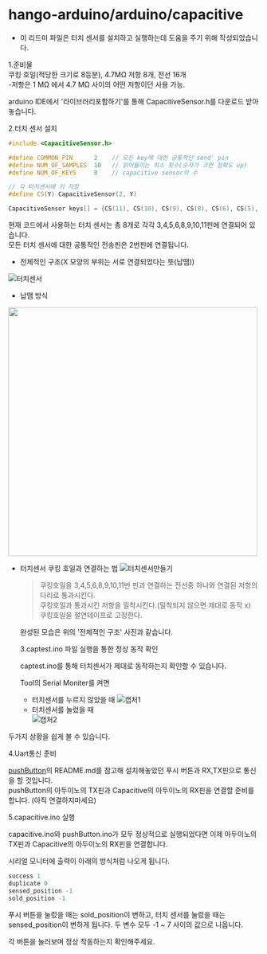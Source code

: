# hango-arduino/arduino/capacitive
   * 이 리드미 파일은 터치 센서를 설치하고 실행하는데 도움을 주기 위해 작성되었습니다.

   1.준비물  
   쿠킹 호일(적당한 크기로 8등분), 4.7MΩ 저항 8개, 전선 16개  
     -저항은 1 MΩ 에서 4.7 MΩ 사이의 어떤 저항이던 사용 가능.  
   
   arduino IDE에서 '라이브러리포함하기'를 통해 CapacitiveSensor.h를 다운로드 받아 놓습니다.
  
   2.터치 센서 설치
   ```c++
   #include <CapacitiveSensor.h>

   #define COMMON_PIN      2    // 모든 key에 대한 공통적인'send' pin
   #define NUM_OF_SAMPLES  10   // 읽어들이는 최소 횟수(숫자가 크면 정확도 up)
   #define NUM_OF_KEYS     8    // capacitive sensor의 수

   // 각 터치센서에 키 지정
   #define CS(Y) CapacitiveSensor(2, Y)

   CapacitiveSensor keys[] = {CS(11), CS(10), CS(9), CS(8), CS(6), CS(5), CS(4), CS(3)};;
   ```
   현재 코드에서 사용하는 터치 센서는 총 8개로 각각 3,4,5,6,8,9,10,11핀에 연결되어 있습니다.  
   모든 터치 센서에 대한 공통적인 전송핀은 2번핀에 연결됩니다.

- 전체적인 구조(X 모양의 부위는 서로 연결되었다는 뜻(납땜))

![터치센서](https://user-images.githubusercontent.com/67812466/96615979-f4259000-133c-11eb-9b72-0a9786593e91.PNG)


- 납땜 방식
<img src="https://user-images.githubusercontent.com/67812466/96612452-ba528a80-1338-11eb-9885-7bc12c7d2b5c.png" width="500">

- 터치센서 쿠킹 호일과 연결하는 법
![터치센서만들기](https://user-images.githubusercontent.com/67812466/96615124-dd326e00-133b-11eb-84cb-f929c6f1a710.PNG)
   
   > 쿠킹호일을 3,4,5,6,8,9,10,11번 핀과 연결하는 전선중 하나와 연결된 저항의 다리로 통과시킨다.  
   > 쿠킹호일과 통과시킨 저항을 밀착시킨다.(밀착되지 않으면 제대로 동작 x)  
   > 쿠킹호일을 절연테이프로 고정한다.    

   완성된 모습은 위의 '전체적인 구조' 사진과 같습니다.  
   
   3.captest.ino 파일 실행을 통한 정상 동작 확인  

   captest.ino를 통해 터치센서가 제대로 동작하는지 확인할 수 있습니다.  
   
   Tool의 Serial Moniter를 켜면  
   - 터치센서를 누르지 않았을 때
![캡처1](https://user-images.githubusercontent.com/67812466/96619551-449eec80-1341-11eb-98f3-4e6ba00486ea.PNG)  
   - 터치센서를 눌렀을 때   
![캡처2](https://user-images.githubusercontent.com/67812466/96619556-47014680-1341-11eb-9586-329a28cd106f.PNG)  

두가지 상황을 쉽게 볼 수 있습니다.

   4.Uart통신 준비

   [pushButton](https://github.com/golagola2020/hango-arduino/tree/arduino/readme/arduino/pushButton)의 README.md를 참고해 설치해놓았던
   푸시 버튼과 RX,TX핀으로 통신을 할 것입니다.  
    pushButton의 아두이노의 TX핀과 Capacitive의 아두이노의 RX핀을 연결할 준비를 합니다. (아직 연결하지마세요)

   5.capacitive.ino 실행 
   
   capacitive.ino와 pushButton.ino가 모두 정상적으로 실행되었다면 이제 아두이노의 TX핀과 Capacitive의 아두이노의 RX핀을 연결합니다.

   시리얼 모니터에 출력이 아래의 방식처럼 나오게 됩니다.
   ```c++
   success 1
   duplicate 0
   sensed_position -1
   sold_position -1
   ```
 
   푸시 버튼을 눌렀을 때는 sold_position이 변하고, 터치 센서를 눌렀을 때는 sensed_position이 변하게 됩니다.
   두 변수 모두 -1 ~ 7 사이의 값으로 나옵니다.

   각 버튼을 눌러보며 정상 작동하는지 확인해주세요. 
  
